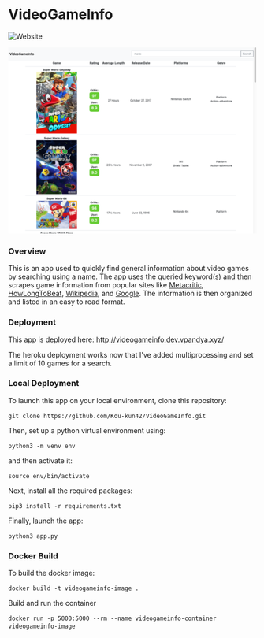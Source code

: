 # VideoGameInfo

![Website](https://img.shields.io/website?up_message=running&url=http%3A%2F%2Fvideogameinfo.dev.vpandya.xyz%2F)

![VideoGameInfo](https://github.com/Kou-kun42/VideoGameInfo/blob/main/videogameinfo.png?raw=true)

### Overview

This is an app used to quickly find general information about video games by searching using a name. The app uses the queried keyword(s) and then scrapes game information from popular sites like [Metacritic](https://www.metacritic.com/), [HowLongToBeat](https://howlongtobeat.com/), [Wikipedia](https://en.wikipedia.org/wiki/Main_Page), and [Google](https://www.google.com/). The information is then organized and listed in an easy to read format.

### Deployment

This app is deployed here:
http://videogameinfo.dev.vpandya.xyz/

The heroku deployment works now that I've added multiprocessing and set a limit of 10 games for a search.

### Local Deployment

To launch this app on your local environment, clone this repository:

```
git clone https://github.com/Kou-kun42/VideoGameInfo.git
```

Then, set up a python virtual environment using:

```
python3 -m venv env
```

and then activate it:

```
source env/bin/activate
```

Next, install all the required packages:

```
pip3 install -r requirements.txt
```

Finally, launch the app:

```
python3 app.py
```


### Docker Build

To build the docker image:

```
docker build -t videogameinfo-image .
```

Build and run the container

```
docker run -p 5000:5000 --rm --name videogameinfo-container videogameinfo-image
```
